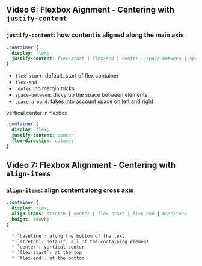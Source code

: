 ## Video 6: Flexbox Aignment - Centering with `justify-content`

### `justify-content`: how content is aligned along the main axis

```CSS
.container {
  display: flex;
  justify-content: flex-start | flex-end | center | space-between | space-around
}
```
  * `flex-start`: default, start of flex container
  * `flex-end`
  * `center`: no margin tricks
  * `space-between`: divvy up the space between elements
  * `space-around`: takes into account space on left and right

vertical center in flexbox

```CSS
.container {
  display: flex;
  justify-content: center;
  flex-direction: column;
}
```

## Video 7: Flexbox Alignment - Centering with `align-items`

### `align-items`: align content along cross axis

```CSS
.container {
  display: flex;
  align-items: stretch | center | flex-start | flex-end | baseline;
  height: 100vh;
}

  * `baseline`: along the bottom of the text
  * `stretch`: default, all of the containing element
  * `center`: vertical center
  * `flex-start`: at the top
  * `flex-end`: at the bottom
